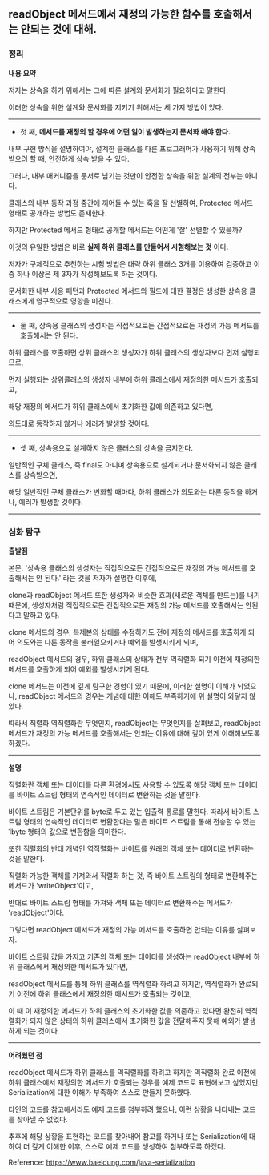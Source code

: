 ## readObject 메서드에서 재정의 가능한 함수를 호출해서는 안되는 것에 대해.

### 정리

**내용 요약**

저자는 상속을 하기 위해서는 그에 따른 설계와 문서화가 필요하다고 말한다.

이러한 상속을 위한 설계와 문서화를 지키기 위해서는 세 가지 방법이 있다.

---

+ 첫 째, __메서드를 재정의 할 경우에 어떤 일이 발생하는지 문서화 해야 한다.__

내부 구현 방식을 설명하여야, 설계한 클래스를 다른 프로그래머가 사용하기 위해 상속받으려 할 때, 안전하게 상속 받을 수 있다.

그러나, 내부 매커니즘을 문서로 남기는 것만이 안전한 상속을 위한 설계의 전부는 아니다.

클래스의 내부 동작 과정 중간에 끼어들 수 있는 훅을 잘 선별하여, Protected 메서드 형태로 공개하는 방법도 존재한다.

하지만 Protected 메서드 형태로 공개할 메서드는 어떤게 '잘' 선별할 수 있을까?

이것의 유일한 방법은 바로 __실제 하위 클래스를 만들어서 시험해보는 것__ 이다.

저자가 구체적으로 추천하는 시험 방법은 대략 하위 클래스 3개를 이용하여 검증하고 이 중 하나 이상은 제 3자가 작성해보도록 하는 것이다.

문서화한 내부 사용 패턴과 Protected 메서드와 필드에 대한 결정은 생성한 상속용 클래스에게 영구적으로 영향을 미친다.

---

+ 둘 째, 상속용 클래스의 생성자는 직접적으로든 간접적으로든 재정의 가능 메서드를 호출해서는 안 된다.

하위 클래스를 호출하면 상위 클래스의 생성자가 하위 클래스의 생성자보다 먼저 실행되므로, 

먼저 실행되는 상위클래스의 생성자 내부에 하위 클래스에서 재정의한 메서드가 호출되고, 

해당 재정의 메서드가 하위 클래스에서 초기화한 값에 의존하고 있다면,

의도대로 동작하지 않거나 에러가 발생할 것이다.

---

+ 셋 째, 상속용으로 설계하지 않은 클래스의 상속을 금지한다.

일반적인 구체 클래스, 즉 final도 아니며 상속용으로 설계되거나 문서화되지 않은 클래스를 상속받으면,

해당 일반적인 구체 클래스가 변화할 때마다, 하위 클래스가 의도와는 다른 동작을 하거나, 에러가 발생할 것이다.

---

### 심화 탐구


**출발점**

본문, '상속용 클래스의 생성자는 직접적으로든 간접적으로든 재정의 가능 메서드를 호출해서는 안 된다.' 라는 것을 저자가 설명한 이후에,

 clone과 readObject 메서드 또한 생성자와 비슷한 효과(새로운 객체를 만드는)를 내기 때문에, 생성자처럼 직접적으로든 간접적으로든 재정의 가능 메서드를 호출해서는 안된다고 말하고 있다.

clone 메서드의 경우, 복제본의 상태를 수정하기도 전에 재정의 메서드를 호출하게 되어 의도와는 다른 동작을 불러일으키거나 예외를 발생시키게 되며,

readObject 메서드의 경우, 하위 클래스의 상태가 전부 역직렬화 되기 이전에 재정의한 메서드를 호출하게 되어 예외를 발생시키게 된다.

clone 메서드는 이전에 깊게 탐구한 경험이 있기 때문에, 이러한 설명이 이해가 되었으나, readObject 메서드의 경우는 개념에 대한 이해도 부족하기에 위 설명이 와닿지 않았다.

따라서 직렬화 역직렬화란 무엇인지, readObject는 무엇인지를 살펴보고, readObject 메서드가 재정의 가능 메서드를 호출해서는 안되는 이유에 대해 깊이 있게 이해해보도록 하겠다.

---



**설명**



직렬화란 객체 또는 데이터를 다른 환경에서도 사용할 수 있도록 해당 객체 또는 데이터를 바이트 스트림 형태의 연속적인 데이터로 변환하는 것을 말한다.

바이트 스트림은 기본단위를 byte로 두고 있는 입출력 통로를 말한다. 따라서 바이트 스트림 형태의 연속적인 데이터로 변환한다는 말은 바이트 스트림을 통해 전송할 수 있는 1byte 형태의 값으로 변환함을 의미한다.

또한 직렬화의 반대 개념인 역직렬화는 바이트를 원래의 객체 또는 데이터로 변환하는 것을 말한다.

직렬화 가능한 객체를 가져와서 직렬화 하는 것, 즉 바이트 스트림의 형태로 변환해주는 메서드가 'writeObject'이고,

반대로 바이트 스트림 형태를 가져와 객체 또는 데이터로 변환해주는 메서드가 'readObject'이다.

그렇다면 readObject 메서드가 재정의 가능 메서드를 호출하면 안되는 이유를 살펴보자.

바이트 스트림 값을 가지고 기존의 객체 또는 데이터를 생성하는 readObject 내부에 하위 클래스에서 재정의한 메서드가 있다면,

readObject 메서드를 통해 하위 클래스를 역직렬화 하려고 하지만, 역직렬화가 완료되기 이전에 하위 클래스에서 재정의한 메서드가 호출되는 것이고,

이 때 이 재정의한 메서드가 하위 클래스의 초기화한 값을 의존하고 있다면 완전히 역직렬화가 되지 않은 상태의 하위 클래스에서 초기화한 값을 전달해주지 못해 예외가 발생하게 되는 것이다.

---

**어려웠던 점**

readObject 메서드가 하위 클래스를 역직렬화를 하려고 하지만 역직렬화 완료 이전에 하위 클래스에서 재정의한 메서드가 호출되는 경우를 예제 코드로 표현해보고 싶었지만, Serialization에 대한 이해가 부족하여 스스로 만들지 못하였다.

타인의 코드를 참고해서라도 예제 코드를 첨부하려 했으나, 이런 상황을 나타내는 코드를 찾아낼 수 없었다.

추후에 해당 상황을 표현하는 코드를 찾아내어 참고를 하거나 또는 Serialization에 대하여 더 깊게 이해한 이후, 스스로 예제 코드를 생성하여 첨부하도록 하겠다.


Reference:
https://www.baeldung.com/java-serialization